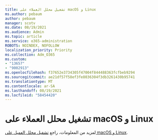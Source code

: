 ```yaml
---
title: تشغيل محلل العملاء على macOS و Linux
ms.author: pebaum
author: pebaum
manager: scotv
ms.date: 08/19/2021
ms.audience: Admin
ms.topic: article
ms.service: o365-administration
ROBOTS: NOINDEX, NOFOLLOW
localization_priority: Priority
ms.collection: Adm_O365
ms.custom:
- "13657"
- "9002913"
ms.openlocfilehash: f37652e3734305f47004f844488363fcfbeb9294
ms.sourcegitcommit: ae21df57f58ef3fe8036304f3db3261430b95741
ms.translationtype: MT
ms.contentlocale: ar-SA
ms.lasthandoff: 08/19/2021
ms.locfileid: "58454420"
---
```

# <a name="run-the-client-analyzer-on-macos-and-linux"></a>تشغيل محلل العملاء على macOS و Linux

لمزيد من المعلومات، راجع [تشغيل محلل العميل على macOS و Linux](https://docs.microsoft.com/microsoft-365/security/defender-endpoint/run-analyzer-macos-linux).